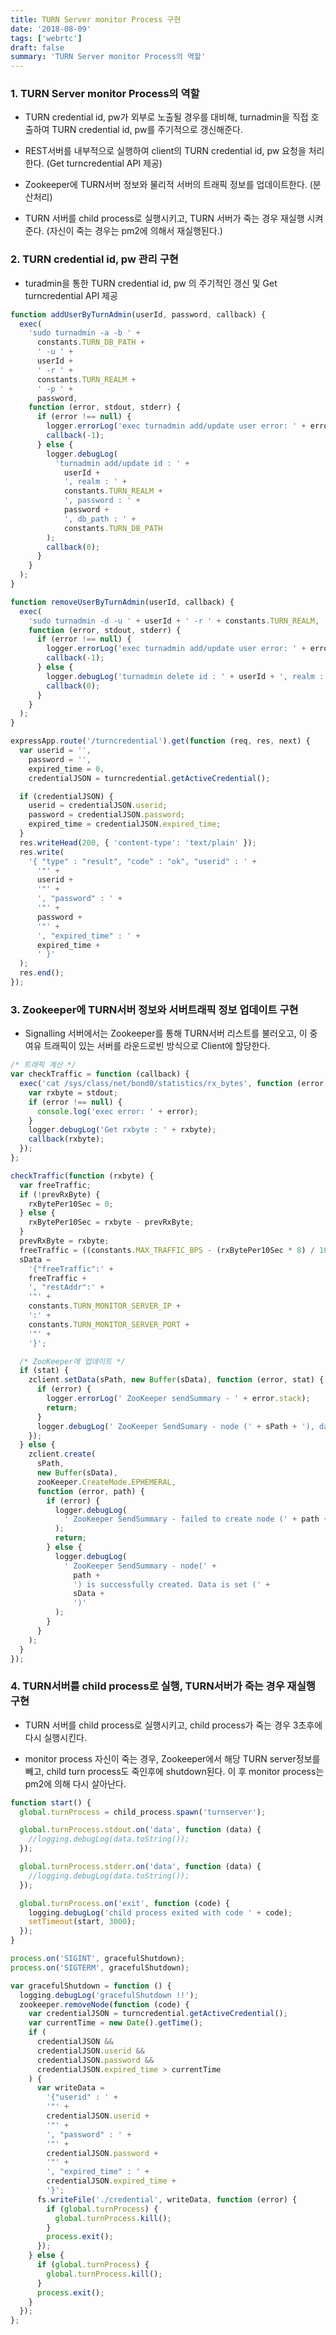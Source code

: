 ```yaml
---
title: TURN Server monitor Process 구현
date: '2018-08-09'
tags: ['webrtc']
draft: false
summary: 'TURN Server monitor Process의 역할'
---
```


### 1. TURN Server monitor Process의 역할

- TURN credential id, pw가 외부로 노출될 경우를 대비해, turnadmin을 직접 호출하여 TURN credential id, pw를 주기적으로 갱신해준다.

- REST서버를 내부적으로 실행하여 client의 TURN credential id, pw 요청을 처리한다. (Get turncredential API 제공)

- Zookeeper에 TURN서버 정보와 물리적 서버의 트래픽 정보를 업데이트한다. (분산처리)

- TURN 서버를 child process로 실행시키고, TURN 서버가 죽는 경우 재실행 시켜준다. (자신이 죽는 경우는 pm2에 의해서 재실행된다.)

### 2. TURN credential id, pw 관리 구현

- turadmin을 통한 TURN credential id, pw 의 주기적인 갱신 및 Get turncredential API 제공

```js
function addUserByTurnAdmin(userId, password, callback) {
  exec(
    'sudo turnadmin -a -b ' +
      constants.TURN_DB_PATH +
      ' -u ' +
      userId +
      ' -r ' +
      constants.TURN_REALM +
      ' -p ' +
      password,
    function (error, stdout, stderr) {
      if (error !== null) {
        logger.errorLog('exec turnadmin add/update user error: ' + error);
        callback(-1);
      } else {
        logger.debugLog(
          'turnadmin add/update id : ' +
            userId +
            ', realm : ' +
            constants.TURN_REALM +
            ', password : ' +
            password +
            ', db_path : ' +
            constants.TURN_DB_PATH
        );
        callback(0);
      }
    }
  );
}

function removeUserByTurnAdmin(userId, callback) {
  exec(
    'sudo turnadmin -d -u ' + userId + ' -r ' + constants.TURN_REALM,
    function (error, stdout, stderr) {
      if (error !== null) {
        logger.errorLog('exec turnadmin add/update user error: ' + error);
        callback(-1);
      } else {
        logger.debugLog('turnadmin delete id : ' + userId + ', realm : ' + constants.TURN_REALM);
        callback(0);
      }
    }
  );
}

expressApp.route('/turncredential').get(function (req, res, next) {
  var userid = '',
    password = '',
    expired_time = 0,
    credentialJSON = turncredential.getActiveCredential();

  if (credentialJSON) {
    userid = credentialJSON.userid;
    password = credentialJSON.password;
    expired_time = credentialJSON.expired_time;
  }
  res.writeHead(200, { 'content-type': 'text/plain' });
  res.write(
    '{ "type" : "result", "code" : "ok", "userid" : ' +
      '"' +
      userid +
      '"' +
      ', "password" : ' +
      '"' +
      password +
      '"' +
      ', "expired_time" : ' +
      expired_time +
      ' }'
  );
  res.end();
});
```

### 3. Zookeeper에 TURN서버 정보와 서버트래픽 정보 업데이트 구현

- Signalling 서버에서는 Zookeeper를 통해 TURN서버 리스트를 불러오고, 이 중 여유 트래픽이 있는 서버를 라운드로빈 방식으로 Client에 할당한다.

```js
/* 트래픽 계산 */
var checkTraffic = function (callback) {
  exec('cat /sys/class/net/bond0/statistics/rx_bytes', function (error, stdout, stderr) {
    var rxbyte = stdout;
    if (error !== null) {
      console.log('exec error: ' + error);
    }
    logger.debugLog('Get rxbyte : ' + rxbyte);
    callback(rxbyte);
  });
};

checkTraffic(function (rxbyte) {
  var freeTraffic;
  if (!prevRxByte) {
    rxBytePer10Sec = 0;
  } else {
    rxBytePer10Sec = rxbyte - prevRxByte;
  }
  prevRxByte = rxbyte;
  freeTraffic = ((constants.MAX_TRAFFIC_BPS - (rxBytePer10Sec * 8) / 10) / 1000000).toFixed(1); //calc freetraffic by Mbps
  sData =
    '{"freeTraffic":' +
    freeTraffic +
    ', "restAddr":' +
    '"' +
    constants.TURN_MONITOR_SERVER_IP +
    ':' +
    constants.TURN_MONITOR_SERVER_PORT +
    '"' +
    '}';

  /* ZooKeeper에 업데이트 */
  if (stat) {
    zclient.setData(sPath, new Buffer(sData), function (error, stat) {
      if (error) {
        logger.errorLog(' ZooKeeper sendSummary - ' + error.stack);
        return;
      }
      logger.debugLog(' ZooKeeper SendSumary - node (' + sPath + '), data (' + sData + ') set');
    });
  } else {
    zclient.create(
      sPath,
      new Buffer(sData),
      zooKeeper.CreateMode.EPHEMERAL,
      function (error, path) {
        if (error) {
          logger.debugLog(
            ' ZooKeeper SendSummary - failed to create node (' + path + '), due to (' + error + ')'
          );
          return;
        } else {
          logger.debugLog(
            ' ZooKeeper SendSummary - node(' +
              path +
              ') is successfully created. Data is set (' +
              sData +
              ')'
          );
        }
      }
    );
  }
});
```

### 4. TURN서버를 child process로 실행, TURN서버가 죽는 경우 재실행 구현

- TURN 서버를 child process로 실행시키고, child process가 죽는 경우 3초후에 다시 실행시킨다.

- monitor process 자신이 죽는 경우, Zookeeper에서 해당 TURN server정보를 빼고, child turn process도 죽인후에 shutdown된다. 이 후 monitor process는 pm2에 의해 다시 살아난다.

```js
function start() {
  global.turnProcess = child_process.spawn('turnserver');

  global.turnProcess.stdout.on('data', function (data) {
    //logging.debugLog(data.toString());
  });

  global.turnProcess.stderr.on('data', function (data) {
    //logging.debugLog(data.toString());
  });

  global.turnProcess.on('exit', function (code) {
    logging.debugLog('child process exited with code ' + code);
    setTimeout(start, 3000);
  });
}

process.on('SIGINT', gracefulShutdown);
process.on('SIGTERM', gracefulShutdown);

var gracefulShutdown = function () {
  logging.debugLog('gracefulShutdown !!');
  zookeeper.removeNode(function (code) {
    var credentialJSON = turncredential.getActiveCredential();
    var currentTime = new Date().getTime();
    if (
      credentialJSON &&
      credentialJSON.userid &&
      credentialJSON.password &&
      credentialJSON.expired_time > currentTime
    ) {
      var writeData =
        '{"userid" : ' +
        '"' +
        credentialJSON.userid +
        '"' +
        ', "password" : ' +
        '"' +
        credentialJSON.password +
        '"' +
        ', "expired_time" : ' +
        credentialJSON.expired_time +
        '}';
      fs.writeFile('./credential', writeData, function (error) {
        if (global.turnProcess) {
          global.turnProcess.kill();
        }
        process.exit();
      });
    } else {
      if (global.turnProcess) {
        global.turnProcess.kill();
      }
      process.exit();
    }
  });
};
```
